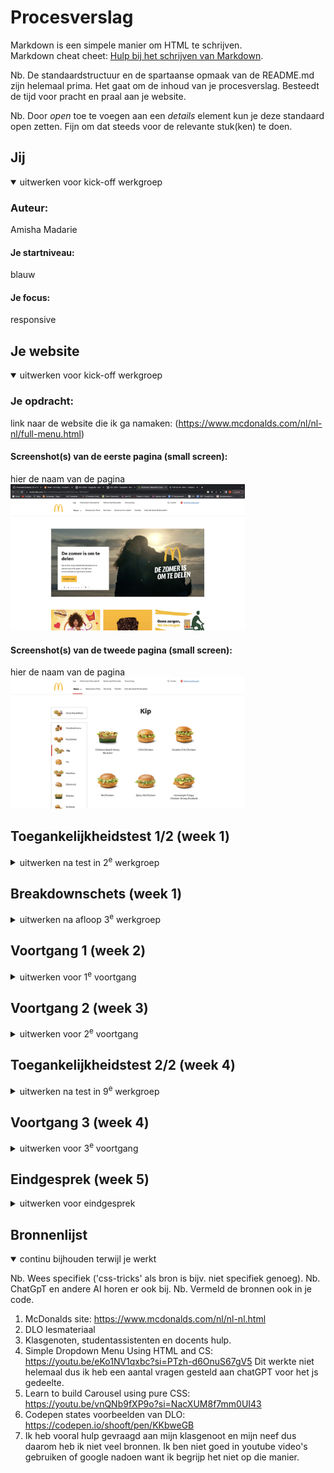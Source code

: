 # Procesverslag

Markdown is een simpele manier om HTML te schrijven.  
Markdown cheat cheet: [Hulp bij het schrijven van Markdown](https://github.com/adam-p/markdown-here/wiki/Markdown-Cheatsheet).

Nb. De standaardstructuur en de spartaanse opmaak van de README.md zijn helemaal prima. Het gaat om de inhoud van je procesverslag. Besteedt de tijd voor pracht en praal aan je website.

Nb. Door _open_ toe te voegen aan een _details_ element kun je deze standaard open zetten. Fijn om dat steeds voor de relevante stuk(ken) te doen.

## Jij

<details open>
  <summary>uitwerken voor kick-off werkgroep</summary>

### Auteur:

Amisha Madarie

#### Je startniveau:

blauw

#### Je focus:

responsive

</details>

## Je website

<details open>
  <summary>uitwerken voor kick-off werkgroep</summary>

### Je opdracht:

link naar de website die ik ga namaken: (https://www.mcdonalds.com/nl/nl-nl/full-menu.html)

#### Screenshot(s) van de eerste pagina (small screen):

hier de naam van de pagina  
 <img src="readme-images/pagina_1.png" width="375px" alt="pagina met de homepage erop">

#### Screenshot(s) van de tweede pagina (small screen):

hier de naam van de pagina  
 <img src="readme-images/pagina_2.png" width="375px" alt="pagina met details over eten">

</details>

## Toegankelijkheidstest 1/2 (week 1)

<details>
  <summary>uitwerken na test in 2<sup>e</sup> werkgroep</summary>

### Bevindingen

Lijst met je bevindingen die in de test naar voren kwamen:

  <ul>   
   <li>Bij de foto sliders geeft het aan per tab welke van de 6 het is, maar het geeft niet aan wat er staat per tab zodat je de juiste tab kiest.</li>
   <li>Het gaat alle menu onderdelen af van secondary tot main navigation.</li>
   <li>Je kan niet makkelijk een andere deel laten voorlezen met de screenreader als je het al gezien hebt.</li>
   <li>Je kan niet op plaatjes of tekst klikken om te kijken wat het is.</li>
   <li>Je moet de shortcuts weten om makkelijk te kunnen navigeren.</li>
   <li>Shortcuts zijn niet makkelijk te gebruiken.</li>
  </ul>

</details>

## Breakdownschets (week 1)

<details>
  <summary>uitwerken na afloop 3<sup>e</sup> werkgroep</summary>

### de hele pagina:

  <img src="readme-images/dummy-plaatje.jpg" width="375px" alt="breakdown van de hele pagina">

### dynamisch deel (bijv menu):

  <img src="readme-images/dummy-plaatje.jpg" width="375px" alt="breakdown van een dynamisch deel">

### wellicht nog een dynamisch deel (bijv filter):

  <img src="readme-images/dummy-plaatje.jpg" width="375px" alt="breakdown van nog een dynamisch deel">

</details>

## Voortgang 1 (week 2)

<details>
  <summary>uitwerken voor 1<sup>e</sup> voortgang</summary>

### Stand van zaken

hier dit ging goed & dit was lastig (neem ook screenshots op van delen van je website en code)

Ik vond de elementen aanspreken zonder classes en id lastig. Ik ken geen andere selectoren dus dat ga ik nog navragen.
Alle content in mijn html zetten ging wel goed. Verder ken ik qua css niet veel over grid, layout etc dus daar ga ik mee oefenen.

### Agenda voor meeting

samen met je groepje opstellen

(Hebben we niet gedaan.)

| student 1      | student 2          | student 3    | student 4        |
| -------------- | ------------------ | ------------ | ---------------- |
| dit bespreken  | en dit             | en ik dit    | en dan ik dat    |
| en dat ook nog | dit als er tijd is | nog een punt | dit wil ik zeker |
| ...            | ...                | ...          | ...              |

### Verslag van meeting

hier na afloop snel de uitkomsten van de meeting vastleggen

- Gebruik end of type en andere selectoren. Eventueel css diner als je het lastig vindt.
- Gebruik root voor herhalende kleuren of font etc.
- Gebruik sections en flexbox om elementen naast elkaar te plaatsen.
- Gebruik grid.

</details>

## Voortgang 2 (week 3)

<details>
  <summary>uitwerken voor 2<sup>e</sup> voortgang</summary>

### Stand van zaken

hier dit ging goed & dit was lastig (neem ook screenshots op van delen van je website en code)

Ik had moeite met de selectoren en flexbox. De basics zijn weggevallen waardoor het lastig is om door te gaan als ik vastloop.

### Agenda voor meeting

samen met je groepje opstellen

(Hebben we niet gedaan.)

| student 1      | student 2          | student 3    | student 4        |
| -------------- | ------------------ | ------------ | ---------------- |
| dit bespreken  | en dit             | en ik dit    | en dan ik dat    |
| en dat ook nog | dit als er tijd is | nog een punt | dit wil ik zeker |
| ...            | ...                | ...          | ...              |

### Verslag van meeting

hier na afloop snel de uitkomsten van de meeting vastleggen

- Gebruik grid met sections en articles.
- Gebruik background image voor de carousel afbeeldingen om er later tekst op te zetten.
- Maak eerst de grid en vul het daarna met content.
- Gebruik friction ipv % dat is makkelijker.
- Gebruik nth-of-type.

</details>

## Toegankelijkheidstest 2/2 (week 4)

<details>
  <summary>uitwerken na test in 9<sup>e</sup> werkgroep</summary>

### Bevindingen

Lijst met je bevindingen die in de test naar voren kwamen (geef ook aan wat er verbeterd is):

De resultaten van de toegankelijkheidstesten:

  <img src="readme-images/WCAg.png" alt="WCAg checklist test">

Mijn bevindingen uit de testen:

- Sommige onderdelen komen niet voor in mijn site zoals video of telefoon formaat omdat ik responsive doe. 
Ik heb telefoon formaat nog niet bereikt tot nu toe dus ik heb die vragen op nee gelaten.
- Veel doet McDonald's niet eens zo slecht dus de verschillen tussen mijn site en die van hun waren niet zo groot.
- Er zijn niet zoveel errors dan andere sites van medeklasgenoten.
- De site kan je niet zomaar valideren je moet de code van de site erin zetten.
- Sommige dingen zoals je gebruikt button element voor buttons zijn niet perse het enige antwoord.
Ik heb linkjes dus a elementen gebruikt als button omdat mij dat werd aangeraden en dat werkt ook goed.
- Contrast gaat al prima op de site dus dat werkt goed.

</details>

## Voortgang 3 (week 4)

<details>
  <summary>uitwerken voor 3<sup>e</sup> voortgang</summary>

### Stand van zaken

hier dit ging goed & dit was lastig (neem ook screenshots op van delen van je website en code)

Aanspreken van elementen gaat al een stuk beter. Ik vind het nog lastig om mijn site responsive te maken. 
Mijn logo werkt niet mee als ik het een width geef. Ik werd daardoor ontmoedigd om door te gaan met responsiveness maar ik ga nog een poging doen.
Grid is soms ook lastig ik kan het nu wel maken, maar het aanpassen vind ik nog eng omdat ik bang ben dat het stuk gaat.

### Agenda voor meeting

samen met je groepje opstellen

(Hebben we niet gedaan.)

| student 1      | student 2          | student 3    | student 4        |
| -------------- | ------------------ | ------------ | ---------------- |
| dit bespreken  | en dit             | en ik dit    | en dan ik dat    |
| en dat ook nog | dit als er tijd is | nog een punt | dit wil ik zeker |
| ...            | ...                | ...          | ...              |

### Verslag van meeting

hier na afloop snel de uitkomsten van de meeting vastleggen

- Gebruik title tags voor je images.
- Gebruik alt voor linkjes ipv buttons.
- Laat linkjes eruit zien als linkjes.
- Je werkt netjes, maar moet nog veel doen.

</details>

## Eindgesprek (week 5)

<details>
  <summary>uitwerken voor eindgesprek</summary>

### Je uitkomst - karakteristiek screenshots:

  <img src="readme-images/dummy-plaatje.jpg" width="375px" alt="uitomst opdracht 1">

### Dit ging goed/Heb ik geleerd:

Korte omschrijving met plaatjes

  <img src="readme-images/dummy-plaatje.jpg" width="375px" alt="top">

### Dit was lastig/Is niet gelukt:

Korte omschrijving met plaatjes

  <img src="readme-images/dummy-plaatje.jpg" width="375px" alt="bummer">
</details>

## Bronnenlijst

<details open>
  <summary>continu bijhouden terwijl je werkt</summary>

Nb. Wees specifiek ('css-tricks' als bron is bijv. niet specifiek genoeg).
Nb. ChatGpT en andere AI horen er ook bij.
Nb. Vermeld de bronnen ook in je code.

1. McDonalds site: https://www.mcdonalds.com/nl/nl-nl.html
2. DLO lesmateriaal
3. Klasgenoten, studentassistenten en docents hulp.
4. Simple Dropdown Menu Using HTML and CS: https://youtu.be/eKo1NV1qxbc?si=PTzh-d6OnuS67gV5
Dit werkte niet helemaal dus ik heb een aantal vragen gesteld aan chatGPT voor het js gedeelte.
5. Learn to build Carousel using pure CSS: https://youtu.be/vnQNb9fXP9o?si=NacXUM8f7mm0UI43
7. Codepen states voorbeelden van DLO: https://codepen.io/shooft/pen/KKbweGB
8. Ik heb vooral hulp gevraagd aan mijn klasgenoot en mijn neef dus daarom heb ik niet veel bronnen.
Ik ben niet goed in youtube video's gebruiken of google nadoen want ik begrijp het niet op die manier.

</details>